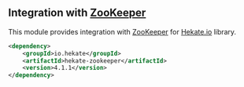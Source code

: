 ## Integration with [ZooKeeper](https://zookeeper.apache.org/)

This module provides integration with [ZooKeeper](https://zookeeper.apache.org/)
for [Hekate.io](https://github.com/hekate-io/hekate) library.
 
 ```xml
 <dependency>
     <groupId>io.hekate</groupId>
     <artifactId>hekate-zookeeper</artifactId>
     <version>4.1.1</version>
 </dependency>
 ```
